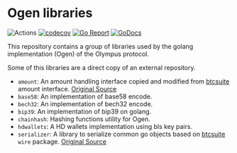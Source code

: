 # Ogen libraries

![Actions](https://github.com/olympus-protocol/ogen-utils/workflows/Utils/badge.svg)
[![codecov](https://codecov.io/gh/olympus-protocol/ogen-utils/branch/master/graph/badge.svg)](https://codecov.io/gh/olympus-protocol/ogen-utils)
[![Go Report](https://goreportcard.com/badge/github.com/olympus-protocol/ogen-utils)](https://goreportcard.com/report/github.com/olympus-protocol/ogen-utils) 
[![GoDocs](https://godoc.org/github.com/olympus-protocol/ogen-utils?status.svg)](http://godoc.org/github.com/olympus-protocol/ogen-utils)

This repository contains a group of libraries used by the golang implementation (Ogen) of the Olympus protocol.

Some of this libraries are a direct copy of an external repository. 

* `amount`: An amount handling interface copied and modified from [btcsuite](https://github.com/btcsuite) amount interface.  [Original Source](https://github.com/btcsuite/btcutil/tree/master/amount.go)
* `base58`: An implementation of base58 encode.
* `bech32`: An implementation of bech32 encode.
* `bip39`: An implementation of bip39 on golang.
* `chainhash`: Hashing functions utility for Ogen.
* `hdwallets`: A HD wallets implementation using bls key pairs.
* `serializer`: A library to serialize common go objects based on [btcsuite](https://github.com/btcsuite) `wire` package. [Original Source](https://github.com/btcsuite/btcd/tree/master/wire) 
